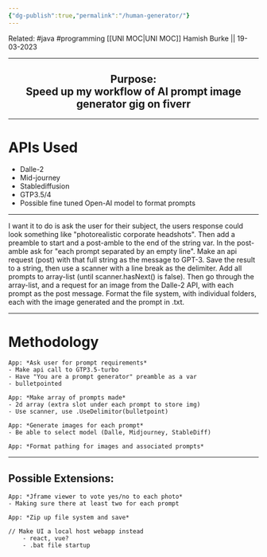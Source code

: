 ```yaml
---
{"dg-publish":true,"permalink":"/human-generator/"}
---
```


Related: #java #programming 
[[UNI MOC\|UNI MOC]]
Hamish Burke || 19-03-2023
***


<h2 align="center">
<strong>Purpose: <br>Speed up my workflow of AI prompt image generator gig on fiverr</strong>
</h2>


***

# APIs Used

- Dalle-2
- Mid-journey
- Stablediffusion
- GTP3.5/4
- Possible fine tuned Open-AI model to format prompts

***
I want it to do is ask the user for their subject, the users response could look something like "photorealistic corporate headshots". Then add a preamble to start and a post-amble to the end of the string var. In the post-amble ask for "each prompt separated by an empty line". Make an api request (post) with that full string as the message to GPT-3. Save the result to a string, then use a scanner with a line break as the delimiter. Add all prompts to array-list (until scanner.hasNext() is false). Then go through the array-list, and a request for an image from the Dalle-2 API, with each prompt as the post message. Format the file system, with individual folders, each with the image generated and the prompt in .txt.

***

# Methodology

```
App: *Ask user for prompt requirements* 
- Make api call to GTP3.5-turbo
- Have "You are a prompt generator" preamble as a var
- bulletpointed

App: *Make array of prompts made*
- 2d array (extra slot under each prompt to store img)
- Use scanner, use .UseDelimitor(bulletpoint)

App: *Generate images for each prompt*
- Be able to select model (Dalle, Midjourney, StableDiff) 

App: *Format pathing for images and associated prompts*
```

***

## Possible Extensions:

```
App: *Jframe viewer to vote yes/no to each photo*
- Making sure there at least two for each prompt

App: *Zip up file system and save*
```

```
// Make UI a local host webapp instead
	- react, vue?
	- .bat file startup
```
